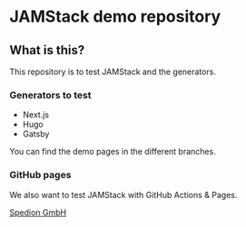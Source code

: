 # JAMStack demo repository

## What is this?
This repository is to test JAMStack and the generators.

### Generators to test
- Next.js
- Hugo
- Gatsby

You can find the demo pages in the different branches.


### GitHub pages
We also want to test JAMStack with GitHub Actions & Pages.

[Spedion GmbH](https://www.spedion.de)
